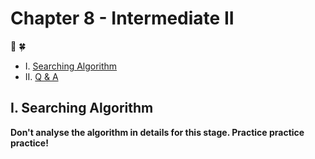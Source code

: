 # Chapter 8 - Intermediate II

:hibiscus: :four_leaf_clover:

* I. [Searching Algorithm](#1-sAl)
* II. [Q & A](#2-qa)

<h2 id="1-sAl">I. Searching Algorithm</h2>

**Don't analyse the algorithm in details for this stage. Practice practice practice!**





